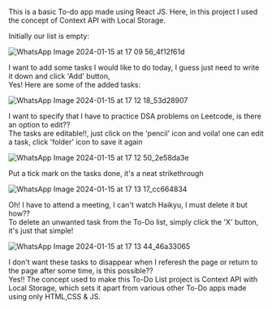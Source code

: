 This is a basic To-do app made using React JS. Here, in this project I used the concept of Context API with Local Storage.

Initially our list is empty:

![WhatsApp Image 2024-01-15 at 17 09 56_4f12f61d](https://github.com/AryaJeet1364/To-Do/assets/117663266/ba75eee3-a20d-460d-8228-e6c8d001ff16)

I want to add some tasks I would like to do today, I guess just need to write it down and click 'Add' button,  
Yes! Here are some of the added tasks:

![WhatsApp Image 2024-01-15 at 17 12 18_53d28907](https://github.com/AryaJeet1364/To-Do/assets/117663266/dd547ef0-370e-437c-802b-3d5e51e3568f)

I want to specify that I have to practice DSA problems on Leetcode, is there an option to edit??  
The tasks are editable!!, just click on the 'pencil' icon and voila! one can edit a task, click 'folder' icon to save it again

![WhatsApp Image 2024-01-15 at 17 12 50_2e58da3e](https://github.com/AryaJeet1364/To-Do/assets/117663266/4450655f-4498-4cbc-a7a6-93899119fa5f)

Put a tick mark on the tasks done, it's a neat strikethrough

![WhatsApp Image 2024-01-15 at 17 13 17_cc664834](https://github.com/AryaJeet1364/To-Do/assets/117663266/e4afbae0-f923-4891-8b50-43953c3d3992)

Oh! I have to attend a meeting, I can't watch Haikyu, I must delete it but how??  
To delete an unwanted task from the To-Do list, simply click the 'X' button, it's just that simple!

![WhatsApp Image 2024-01-15 at 17 13 44_46a33065](https://github.com/AryaJeet1364/To-Do/assets/117663266/ff1ecb92-7fe4-411b-80f3-e7cb95299069)

I don't want these tasks to disappear when I referesh the page or return to the page after some time, is this possible??  
Yes!! The concept used to make this To-Do List project is Context API with Local Storage, which sets it apart from various other To-Do apps made using only HTML,CSS & JS. 




